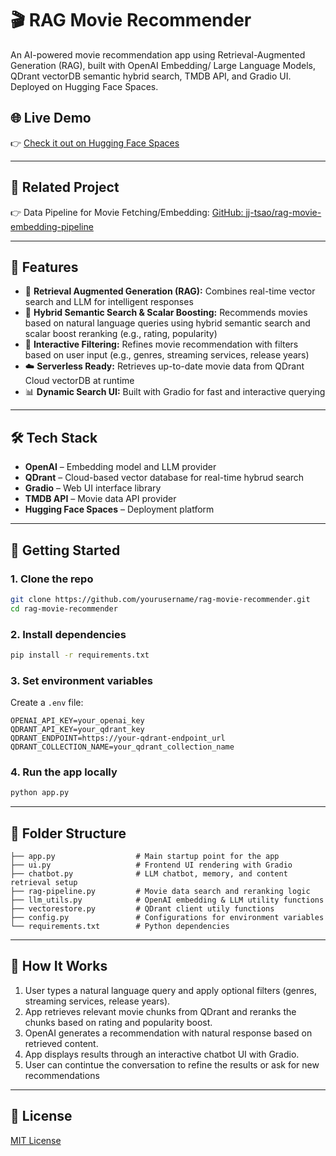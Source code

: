 # 🎬 RAG Movie Recommender

An AI-powered movie recommendation app using Retrieval-Augmented Generation (RAG), built with OpenAI Embedding/ Large Language Models, QDrant vectorDB semantic hybrid search, TMDB API, and Gradio UI. Deployed on Hugging Face Spaces.

## 🌐 Live Demo

👉 [Check it out on Hugging Face Spaces](https://huggingface.co/spaces/JJTsao/RAG_Movie_Recommendation_Assistant)

---

## 🔗 Related Project

👉 Data Pipeline for Movie Fetching/Embedding: [GitHub: jj-tsao/rag-movie-embedding-pipeline](https://github.com/jj-tsao/rag-movie-embedding-pipeline)

---
## 📌 Features

- 🧠 **Retrieval Augmented Generation (RAG):** Combines real-time vector search and LLM for intelligent responses
- 🎯 **Hybrid Semantic Search & Scalar Boosting:** Recommends movies based on natural language queries using hybrid semantic search and scalar boost reranking (e.g., rating, popularity) 
- 🔎 **Interactive Filtering:** Refines movie recommendation with filters based on user input (e.g., genres, streaming services, release years)
- ☁️ **Serverless Ready:** Retrieves up-to-date movie data from QDrant Cloud vectorDB at runtime
- 📊 **Dynamic Search UI:** Built with Gradio for fast and interactive querying

---

## 🛠️ Tech Stack

- **OpenAI** – Embedding model and LLM provider
- **QDrant** – Cloud-based vector database for real-time hybrud search
- **Gradio** – Web UI interface library
- **TMDB API** – Movie data API provider
- **Hugging Face Spaces** – Deployment platform

---

## 🚀 Getting Started

### 1. Clone the repo

```bash
git clone https://github.com/yourusername/rag-movie-recommender.git
cd rag-movie-recommender
```

### 2. Install dependencies

```bash
pip install -r requirements.txt
```

### 3. Set environment variables

Create a `.env` file:
```
OPENAI_API_KEY=your_openai_key
QDRANT_API_KEY=your_qdrant_key
QDRANT_ENDPOINT=https://your-qdrant-endpoint_url
QDRANT_COLLECTION_NAME=your_qdrant_collection_name
```

### 4. Run the app locally

```bash
python app.py
```

---

## 📂 Folder Structure

```
├── app.py                  # Main startup point for the app
├── ui.py                   # Frontend UI rendering with Gradio
├── chatbot.py              # LLM chatbot, memory, and content retrieval setup
├── rag-pipeline.py         # Movie data search and reranking logic
├── llm_utils.py            # OpenAI embedding & LLM utility functions
├── vectorestore.py         # QDrant client utily functions
├── config.py               # Configurations for environment variables
└── requirements.txt        # Python dependencies
```

---

## 🧠 How It Works

1. User types a natural language query and apply optional filters (genres, streaming services, release years).
2. App retrieves relevant movie chunks from QDrant and reranks the chunks based on rating and popularity boost.
3. OpenAI generates a recommendation with natural response based on retrieved content.
4. App displays results through an interactive chatbot UI with Gradio.
5. User can contintue the conversation to refine the results or ask for new recommendations

---

## 📄 License

[MIT License](LICENSE)
